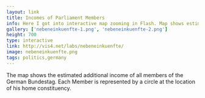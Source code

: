 ```yaml
---
layout: link
title: Incomes of Parliament Members
info: Here I got into interactive map zooming in Flash. Map shows estimated incomes of members of the German parliament.
gallery: ['nebeneinkuenfte-1.png', 'nebeneinkuenfte-2.png']
height: 700
type: interactive
link: http://vis4.net/labs/nebeneinkuenfte/
image: nebeneinkuenfte.png
tags: politics,germany
---
```


The map shows the estimated additional income of all members of the German Bundestag. Each Member is represented by a circle at the location of his home constituency.
